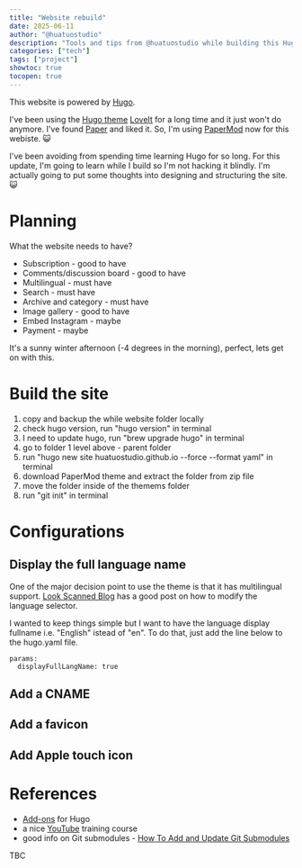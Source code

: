 ```yaml
---
title: "Website rebuild"
date: 2025-06-11
author: "@huatuostudio"
description: "Tools and tips from @huatuostudio while building this Hugo Website."
categories: ["tech"]
tags: ["project"]
showtoc: true
tocopen: true
---
```


This website is powered by [Hugo](https://gohugo.io).

I've been using the [Hugo theme](https://themes.gohugo.io) [LoveIt](https://github.com/dillonzq/LoveIt) for a long time and it just won't do anymore. I've found [Paper](https://themes.gohugo.io/themes/hugo-paper/) and liked it. So, I'm using [PaperMod](https://themes.gohugo.io/themes/hugo-papermod/) now for this webiste. 😺 

I've been avoiding from spending time learning Hugo for so long. For this update, I'm going to learn while I build so I'm not hacking it blindly. I'm actually going to put some thoughts into designing and structuring the site. 😺 

# Planning
What the website needs to have?
- Subscription - good to have
- Comments/discussion board - good to have
- Multilingual - must have
- Search - must have
- Archive and category - must have
- Image gallery - good to have
- Embed Instagram - maybe
- Payment - maybe

It's a sunny winter afternoon (-4 degrees in the morning), perfect, lets get on with this.

# Build the site
1. copy and backup the while website folder locally
1. check hugo version, run "hugo version" in terminal
1. I need to update hugo, run "brew upgrade hugo" in terminal
2. go to folder 1 level above - parent folder
3. run "hugo new site huatuostudio.github.io --force --format yaml" in terminal
1. download PaperMod theme and extract the folder from zip file
1. move the folder inside of the themems folder
1. run "git init" in terminal



# Configurations

## Display the full language name
One of the major decision point to use the theme is that it has multilingual support. [Look Scanned Blog](https://blog.lookscanned.io/posts/custom-language-select-in-hugo-papermod/) has a good post on how to modify the language selector.

I wanted to keep things simple but I want to have the language display fullname i.e. "English" istead of "en". To do that, just add the line below to the hugo.yaml file. 

```Hugo
params:
  displayFullLangName: true
```

## Add a CNAME

## Add a favicon

## Add Apple touch icon

# References
- [Add-ons](https://hugocodex.org/add-ons/) for Hugo
- a nice [YouTube](https://m.youtube.com/watch?v=ZFL09qhKi5I) training course
- good info on Git submodules - [How To Add and Update Git Submodules](https://devconnected.com/how-to-add-and-update-git-submodules/#Configuring_submodules_for_your_repository)


TBC